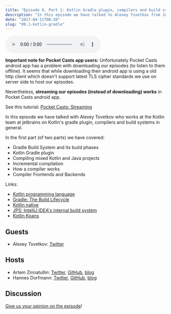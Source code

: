 ```yaml
---
title: "Episode 9, Part 1: Kotlin Gradle plugin, compilers and build systems with Alexey Tsvetkov"
description: "In this episode we have talked to Alexey Tsvetkov from Jetbrains about Kotlin Gradle plugin, compilers and build systems."
date: "2017-04-11T08:30"
slug: "09.1-kotlin-gradle"
---
```

<audio controls preload="metadata">
  <source src="https://artemzin.com/static/thecontext/episodes/The.Context.episode.9.part1.mp3" type="audio/mpeg">
</audio>

**Important note for Pocket Casts app users:**
Unfortunately Pocket Casts android app has a problem with downloading our episodes (to listen to them offline).
It seems that while downloading their android app is using a old http client which doesn't support latest TLS cipher standards we use on server side to host our episodes.

Nevertheless, **streaming our episodes (instead of downloading) works** in Pocket Casts android app.

See this tutorial: [Pocket Casts: Streaming](http://support.pocketcasts.com/article/streaming-episodes/)

In this episode we have talked with Alexey Tsvetkov who works at the Kotlin team at jetbrains on Kotlin's gradle plugin, compilers and build systems in general.

In the first part (of two parts) we have covered:

 - Gradle Build System and its build phases
 - Kotlin Gradle plugin
 - Compiling mixed Kotlin and Java projects
 - Incremental compilation
 - How a compiler works
 - Compiler Frontends and Backends

Links:

 - [Kotlin programming language](https://kotlinlang.org)
 - [Gradle: The Build Lifecycle](https://docs.gradle.org/current/userguide/build_lifecycle.html)
 - [Kotlin native](https://blog.jetbrains.com/kotlin/2017/04/kotlinnative-tech-preview-kotlin-without-a-vm/)
 - [JPS: IntelliJ IDEA's internal build system](https://github.com/JetBrains/intellij-community/tree/master/jps)
 - [Kotlin Koans](https://kotlinlang.org/docs/tutorials/koans.html)


## Guests

* Alexey Tsvetkov: [Twitter](https://twitter.com/tsvtkv)

## Hosts

* Artem Zinnatullin: [Twitter](https://twitter.com/artem_zin), [GitHub](https://github.com/artem-zinnatullin), [blog](https://artemzin.com)
* Hannes Dorfmann: [Twitter](https://twitter.com/sockeqwe), [GitHub](https://github.com/sockeqwe), [blog](http://hannesdorfmann.com)

## Discussion

[Give us your opinion on the episode](https://github.com/artem-zinnatullin/TheContext-Podcast/issues/62)!

